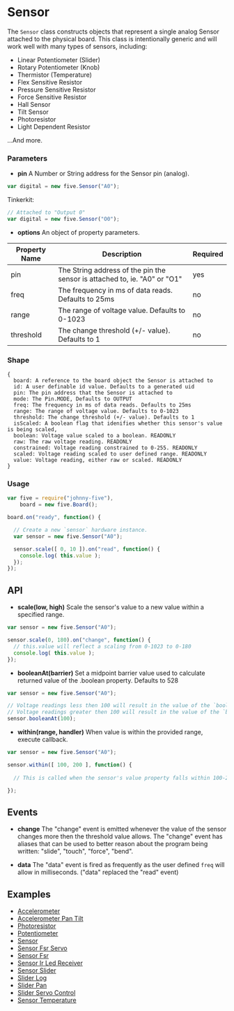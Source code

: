 # Sensor

The `Sensor` class constructs objects that represent a single analog Sensor attached to the physical board. This class is intentionally generic and will work well with many types of sensors, including:

- Linear Potentiometer (Slider)
- Rotary Potentiometer (Knob)
- Thermistor (Temperature)
- Flex Sensitive Resistor
- Pressure Sensitive Resistor
- Force Sensitive Resistor
- Hall Sensor
- Tilt Sensor
- Photoresistor 
- Light Dependent Resistor

...And more.

### Parameters

- **pin** A Number or String address for the Sensor pin (analog).
```js
var digital = new five.Sensor("A0");
```
Tinkerkit: 
```js
// Attached to "Output 0"
var digital = new five.Sensor("O0");
```


- **options** An object of property parameters.
<table>
  <thead>
    <tr>
      <th>Property Name</th>
      <th>Description</th>
      <th>Required</th>
    </tr>
  </thead>
  <tbody>
    <tr>
      <td>pin</td>
      <td>The String address of the pin the sensor is attached to, ie. "A0" or "O1"</td>
      <td>yes</td>
    </tr>
    <tr>
      <td>freq</td>
      <td>The frequency in ms of data reads. Defaults to 25ms</td>
      <td>no</td>
    </tr>
    <tr>
      <td>range</td>
      <td>The range of voltage value. Defaults to 0-1023</td>
      <td>no</td>
    </tr>
    <tr>
      <td>threshold</td>
      <td>The change threshold (+/- value). Defaults to 1</td>
      <td>no</td>
    </tr>
  </tbody>
</table>


### Shape

```
{ 
  board: A reference to the board object the Sensor is attached to
  id: A user definable id value. Defaults to a generated uid
  pin: The pin address that the Sensor is attached to
  mode: The Pin.MODE, Defaults to OUTPUT
  freq: The frequency in ms of data reads. Defaults to 25ms
  range: The range of voltage value. Defaults to 0-1023
  threshold: The change threshold (+/- value). Defaults to 1
  isScaled: A boolean flag that idenifies whether this sensor's value is being scaled,
  boolean: Voltage value scaled to a boolean. READONLY
  raw: The raw voltage reading. READONLY
  constrained: Voltage reading constrained to 0-255. READONLY
  scaled: Voltage reading scaled to user defined range. READONLY
  value: Voltage reading, either raw or scaled. READONLY
}
```



### Usage
```js
var five = require("johnny-five"), 
    board = new five.Board();

board.on("ready", function() {

  // Create a new `sensor` hardware instance.
  var sensor = new five.Sensor("A0");

  sensor.scale([ 0, 10 ]).on("read", function() {
    console.log( this.value );
  });
});
```


## API

- **scale(low, high)** Scale the sensor's value to a new value within a specified range.
```js
var sensor = new five.Sensor("A0");

sensor.scale(0, 180).on("change", function() {
  // this.value will reflect a scaling from 0-1023 to 0-180
  console.log( this.value );
});
```


- **booleanAt(barrier)** Set a midpoint barrier value used to calculate returned value of the .boolean property. Defaults to 528
```js
var sensor = new five.Sensor("A0");

// Voltage readings less then 100 will result in the value of the `boolean` property being false.
// Voltage readings greater then 100 will result in the value of the `boolean` property being true.
sensor.booleanAt(100);

```

- **within(range, handler)** When value is within the provided range, execute callback. 
```js
var sensor = new five.Sensor("A0");

sensor.within([ 100, 200 ], function() {
  
  // This is called when the sensor's value property falls within 100-200

});

```

## Events

- **change** The "change" event is emitted whenever the value of the sensor changes more then the threshold value allows. The "change" event has aliases that can be used to better reason about the program being written: "slide", "touch", "force", "bend".

- **data** The "data" event is fired as frequently as the user defined `freq` will allow in milliseconds. ("data" replaced the "read" event)

## Examples
- [Accelerometer](https://github.com/rwldrn/johnny-five/blob/master/docs/accelerometer.md)
- [Accelerometer Pan Tilt](https://github.com/rwldrn/johnny-five/blob/master/docs/accelerometer-pan-tilt.md)
- [Photoresistor](https://github.com/rwldrn/johnny-five/blob/master/docs/photoresistor.md)
- [Potentiometer](https://github.com/rwldrn/johnny-five/blob/master/docs/potentiometer.md)
- [Sensor](https://github.com/rwldrn/johnny-five/blob/master/docs/sensor.md)
- [Sensor Fsr Servo](https://github.com/rwldrn/johnny-five/blob/master/docs/sensor-fsr-servo.md)
- [Sensor Fsr](https://github.com/rwldrn/johnny-five/blob/master/docs/sensor-fsr.md)
- [Sensor Ir Led Receiver](https://github.com/rwldrn/johnny-five/blob/master/docs/sensor-ir-led-receiver.md)
- [Sensor Slider](https://github.com/rwldrn/johnny-five/blob/master/docs/sensor-slider.md)
- [Slider Log](https://github.com/rwldrn/johnny-five/blob/master/docs/slider-log.md)
- [Slider Pan](https://github.com/rwldrn/johnny-five/blob/master/docs/slider-pan.md)
- [Slider Servo Control](https://github.com/rwldrn/johnny-five/blob/master/docs/slider-servo-control.md)
- [Sensor Temperature](https://github.com/rwldrn/johnny-five/blob/master/docs/sensor-temperature.md)


